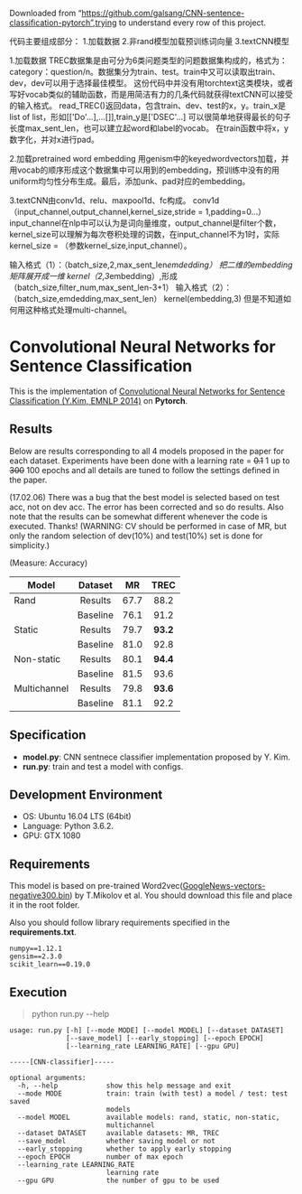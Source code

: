 Downloaded from  “https://github.com/galsang/CNN-sentence-classification-pytorch”,trying to understand every row of this project.

代码主要组成部分：
1.加载数据
2.非rand模型加载预训练词向量
3.textCNN模型

1.加载数据
TREC数据集是由可分为6类问题类型的问题数据集构成的，格式为：category：question/n。数据集分为train、test。train中又可以读取出train、dev，dev可以用于选择最佳模型。
这份代码中并没有用torchtext这类模块，或者写好vocab类似的辅助函数，而是用简洁有力的几条代码就获得textCNN可以接受的输入格式。
read_TREC()返回data，包含train、dev、test的x，y。train_x是list of list，形如[['Do'...],...[]],train_y是['DSEC'...]
可以很简单地获得最长的句子长度max_sent_len，也可以建立起word和label的vocab。
在train函数中将x，y数字化，并对x进行pad。

2.加载pretrained word embedding
用genism中的keyedwordvectors加载，并用vocab的顺序形成这个数据集中可以用到的embedding，预训练中没有的用uniform均匀性分布生成。最后，添加unk、pad对应的embedding。

3.textCNN由conv1d、relu、maxpool1d、fc构成。
conv1d（input_channel,output_channel,kernel_size,stride = 1,padding=0...）
input_channel在nlp中可以认为是词向量维度，output_channel是filter个数，kernel_size可以理解为每次卷积处理的词数，在input_channel不为1时，实际kernel_size = （参数kernel_size,input_channel）。

输入格式（1）：（batch_size,2,max_sent_len*emdedding）  把二维的embedding矩阵展开成一维   kernel（2,3*embedding）,形成（batch_size,filter_num,max_sent_len-3+1）
输入格式（2）：   （batch_size,emdedding,max_sent_len）  kernel(embedding,3)   但是不知道如何用这种格式处理multi-channel。

# Convolutional Neural Networks for Sentence Classification

This is the implementation of [Convolutional Neural Networks for Sentence Classification (Y.Kim, EMNLP 2014)](http://www.aclweb.org/anthology/D14-1181) on **Pytorch**.


## Results

Below are results corresponding to all 4 models proposed in the paper for each dataset.
Experiments have been done with a learning rate = ~~0.1~~ 1 up to ~~300~~ 100 epochs and all details are tuned to follow the settings defined in the paper. 

(17.02.06) There was a bug that the best model is selected based on test acc, not on dev acc. The error has been corrected and so do results. Also note that the results can be somewhat different whenever the code is executed. Thanks!
(WARNING: CV should be performed in case of MR, but only the random selection of dev(10%) and test(10%) set is done for simplicity.)

(Measure: Accuracy)

| Model        | Dataset  | MR   | TREC |
|--------------|:----------:|:------:|:----:|
| Rand         | Results  | 67.7 | 88.2 |
|              | Baseline | 76.1 | 91.2 |
| Static       | Results  | 79.7 | **93.2** |
|              | Baseline | 81.0 | 92.8 |
| Non-static   | Results  | 80.1 | **94.4** |
|              | Baseline | 81.5 | 93.6 |
| Multichannel | Results  | 79.8 | **93.6** |
|              | Baseline | 81.1 | 92.2 |     92.2验证正确


## Specification
- **model.py**: CNN sentnece classifier implementation proposed by Y. Kim.
- **run.py**: train and test a model with configs. 
 

## Development Environment
- OS: Ubuntu 16.04 LTS (64bit)
- Language: Python 3.6.2.
- GPU: GTX 1080


## Requirements

This model is based on pre-trained Word2vec([GoogleNews-vectors-negative300.bin](https://drive.google.com/uc?id=0B7XkCwpI5KDYNlNUTTlSS21pQmM&export=download)) by T.Mikolov et al.
You should download this file and place it in the root folder.

Also you should follow library requirements specified in the **requirements.txt**.

    numpy==1.12.1
    gensim==2.3.0
    scikit_learn==0.19.0


## Execution

> python run.py --help

	usage: run.py [-h] [--mode MODE] [--model MODEL] [--dataset DATASET]
				  [--save_model] [--early_stopping] [--epoch EPOCH]
				  [--learning_rate LEARNING_RATE] [--gpu GPU]

	-----[CNN-classifier]-----

	optional arguments:
	  -h, --help            show this help message and exit
	  --mode MODE           train: train (with test) a model / test: test saved
							models
	  --model MODEL         available models: rand, static, non-static,
							multichannel
	  --dataset DATASET     available datasets: MR, TREC
	  --save_model          whether saving model or not
	  --early_stopping      whether to apply early stopping
	  --epoch EPOCH         number of max epoch
	  --learning_rate LEARNING_RATE
							learning rate
	  --gpu GPU             the number of gpu to be used
 
